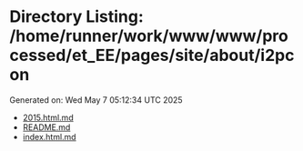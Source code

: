 # Directory Listing: /home/runner/work/www/www/processed/et_EE/pages/site/about/i2pcon
Generated on: Wed May  7 05:12:34 UTC 2025

- [2015.html.md](2015.html.md)
- [README.md](README.md)
- [index.html.md](index.html.md)
